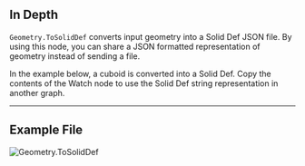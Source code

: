 ## In Depth
`Geometry.ToSolidDef` converts input geometry into a Solid Def JSON file. By using this node, you can share a JSON formatted representation of geometry instead of sending a file.

In the example below, a cuboid is converted into a Solid Def. Copy the contents of the Watch node to use the Solid Def string representation in another graph.

___
## Example File

![Geometry.ToSolidDef](./Autodesk.DesignScript.Geometry.Geometry.ToSolidDef_img.jpg)
